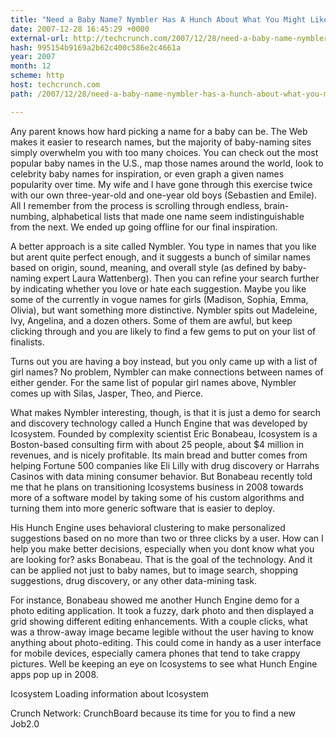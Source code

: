 ```yaml
---
title: "Need a Baby Name? Nymbler Has A Hunch About What You Might Like."
date: 2007-12-28 16:45:29 +0000
external-url: http://techcrunch.com/2007/12/28/need-a-baby-name-nymbler-has-a-hunch-about-what-you-might-like/
hash: 995154b9169a2b62c400c586e2c4661a
year: 2007
month: 12
scheme: http
host: techcrunch.com
path: /2007/12/28/need-a-baby-name-nymbler-has-a-hunch-about-what-you-might-like/

---
```


Any parent knows how hard picking a name for a baby can be.  The Web makes it easier to research names, but the majority of baby-naming sites simply overwhelm you with too many choices.  You can check out the most popular baby names in the U.S., map those names around the world, look to celebrity baby names for inspiration,  or even graph a given names popularity over time.  My wife and I have gone through this exercise twice with our own three-year-old and one-year old boys (Sebastien and Emile).  All I remember from the process is scrolling through endless, brain-numbing, alphabetical lists that made one name seem indistinguishable from the next.  We ended up going offline for our final inspiration.

A better approach is a site called Nymbler.  You type in names that you like but arent quite perfect enough, and it suggests a bunch of similar names based on origin, sound, meaning, and overall style (as defined by baby-naming expert Laura Wattenberg).  Then you can refine your search further by indicating whether you love or hate each suggestion.  Maybe you like some of the currently in vogue names for girls (Madison, Sophia, Emma, Olivia), but want something more distinctive.  Nymbler spits out Madeleine, Ivy, Angelina, and a dozen others.  Some of them are awful, but keep clicking through and you are likely to find a few gems to put on your list of finalists.



Turns out you are having a boy instead, but you only came up with a list of girl names?  No problem, Nymbler can make connections between names of either gender.  For the same list of popular girl names above, Nymbler comes up with Silas, Jasper, Theo, and Pierce.



What makes Nymbler interesting, though, is that it is just a demo for search and discovery technology called a Hunch Engine that was developed by Icosystem.  Founded by complexity scientist Eric Bonabeau, Icosystem is a Boston-based consulting firm with about 25 people, about $4 million in revenues, and is nicely profitable.  Its main bread and butter comes from helping Fortune 500 companies like Eli Lilly with drug discovery or Harrahs Casinos with data mining consumer behavior.  But Bonabeau recently told me that he plans on transitioning Icosystems business in 2008 towards more of a software model by taking some of his custom algorithms and turning them into more generic software that is easier to deploy.

His Hunch Engine uses behavioral clustering to make personalized suggestions based on no more than two or three clicks by a user.  How can I help you make better decisions, especially when you dont know what you are looking for? asks Bonabeau.  That is the goal of the technology. And it can be applied not just to baby names, but to image search, shopping suggestions, drug discovery, or any other data-mining task.

For instance, Bonabeau showed me another Hunch Engine demo for a photo editing application.  It took a fuzzy, dark photo and then displayed a grid showing different editing enhancements.  With a couple clicks, what was a throw-away image became legible without the user having to know anything about photo-editing.  This could come in handy as a user interface for mobile devices, especially camera phones that tend to take crappy pictures.  Well be keeping an eye on Icosystems to see what Hunch Engine apps pop up in 2008.




Icosystem 
Loading information about Icosystem




Crunch Network:  CrunchBoard because its time for you to find a new Job2.0
